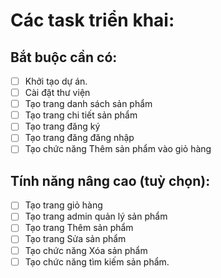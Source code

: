 # Các task triển khai:

## Bắt buộc cần có:

- [ ] Khởi tạo dự án.
- [ ] Cài đặt thư viện
- [ ] Tạo trang danh sách sản phẩm
- [ ] Tạo trang chi tiết sản phẩm
- [ ] Tạo trang đăng ký
- [ ] Tạo trang đăng đăng nhập
- [ ] Tạo chức năng Thêm sản phẩm vào giỏ hàng

## Tính năng nâng cao (tuỳ chọn):

- [ ] Tạo trang giỏ hàng
- [ ] Tạo trang admin quản lý sản phẩm
- [ ] Tạo trang Thêm sản phẩm
- [ ] Tạo trang Sửa sản phẩm
- [ ] Tạo chức năng Xóa sản phẩm
- [ ] Tạo chức năng tìm kiếm sản phẩm.
